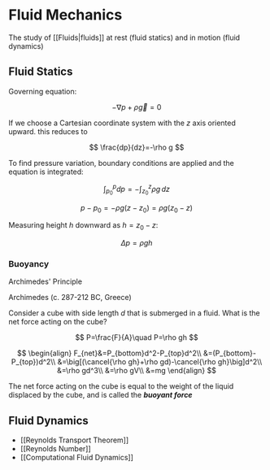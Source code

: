 # Fluid Mechanics

The study of [[Fluids|fluids]] at rest (fluid statics) and in motion (fluid dynamics)

## Fluid Statics

Governing equation:

$$
-\nabla p+\rho\vec{g}=0
$$

If we choose a Cartesian coordinate system with the $z$ axis oriented upward. this reduces to 

$$
\frac{dp}{dz}=-\rho g
$$

To find pressure variation, boundary conditions are applied and the equation is integrated:

$$
\int_{p_0}^pdp=-\int_{z_0}^z\rho g\,dz
$$

$$
p-p_0=-\rho g(z-z_0)=\rho g(z_0-z)
$$

Measuring height $h$ downward as $h=z_0-z$:

$$
\Delta p=\rho gh
$$

### Buoyancy

Archimedes' Principle

Archimedes (c. 287-212 BC, Greece)

Consider a cube with side length $d$ that is submerged in a fluid. What is the net force acting on the cube?

$$
P=\frac{F}{A}\quad P=\rho gh
$$

$$
\begin{align}
F_{net}&=P_{bottom}d^2-P_{top}d^2\\
&=(P_{bottom}-P_{top})d^2\\
&=\big[(\cancel{\rho gh}+\rho gd)-\cancel{\rho gh}\big]d^2\\
&=\rho gd^3\\
&=\rho gV\\
&=mg
\end{align}
$$

The net force acting on the cube is equal to the weight of the liquid displaced by the cube, and is called the ***buoyant force***

## Fluid Dynamics
- [[Reynolds Transport Theorem]]
- [[Reynolds Number]]
- [[Computational Fluid Dynamics]]
